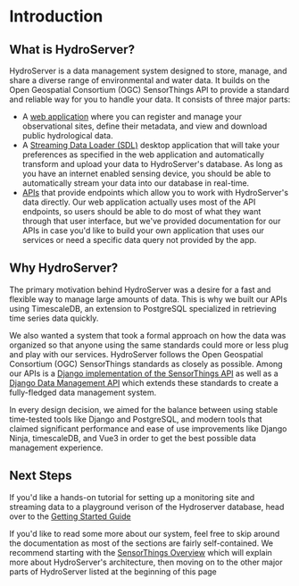 # Introduction

## What is HydroServer?

HydroServer is a data management system designed to store, manage, and
share a diverse range of environmental and water data. It builds on the
Open Geospatial Consortium (OGC) SensorThings API to provide a standard
and reliable way for you to handle your data. It consists of three major parts:

- A [web application](web-application.md) where you can register and manage your
  observational sites, define their metadata, and view and download public hydrological data.
- A [Streaming Data Loader (SDL)](loading-data.md) desktop application that will take your preferences as specified in the web application
  and automatically transform and upload your data to HydroServer's database. As long as you have an
  internet enabled sensing device, you should be able to automatically stream your data into our database in real-time.
- [APIs](/api/data-management-api.md) that provide endpoints which allow you to work with HydroServer's data directly. Our web application
  actually uses most of the API endpoints, so users should be able to do most of what they want through that user interface, but we've provided
  documentation for our APIs in case you'd like to build your own application that uses our services or need a specific data query not provided by the app.

## Why HydroServer?

The primary motivation behind HydroServer was a desire for a fast and flexible way to manage
large amounts of data. This is why we built our APIs using TimescaleDB, an extension to PostgreSQL
specialized in retrieving time series data quickly.

We also wanted a system that took a formal approach on how the data was organized so that anyone using the same
standards could more or less plug and play with our services. HydroServer follows the Open Geospatial Consortium (OGC) SensorThings
standards as closely as possible. Among our APIs is a [Django implementation of the SensorThings API](/api/sensor-things-api.md)
as well as a [Django Data Management API](/api/data-management-api.md) which extends these standards to create a fully-fledged data management system.

In every design decision, we aimed for the balance between using stable time-tested tools like Django and PostgreSQL, and modern tools
that claimed significant performance and ease of use improvements like Django Ninja, timescaleDB, and Vue3 in order to get the
best possible data management experience.

## Next Steps

If you'd like a hands-on tutorial for setting up a monitoring site and streaming data to a playground verison of the Hydroserver database, head over to the
[Getting Started Guide](getting-started.md)

If you'd like to read some more about our system, feel free to skip around the documentation as most of the sections are fairly self-contained.
We recommend starting with the [SensorThings Overview](/guide/sensor-things.md) which will explain more about HydroServer's architecture, then moving on to
the other major parts of HydroServer listed at the beginning of this page

